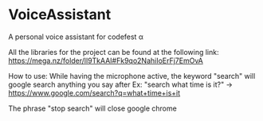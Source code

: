 # VoiceAssistant
A personal voice assistant for codefest α

All the libraries for the project can be found at the following link:
https://mega.nz/folder/ll9TkAAI#Fk9qo2NahiIoErFj7EmOvA


How to use:
While having the microphone active, the keyword "search" will google search anything you say after
Ex: "search what time is it?" -> https://www.google.com/search?q=what+time+is+it

The phrase "stop search" will close google chrome
